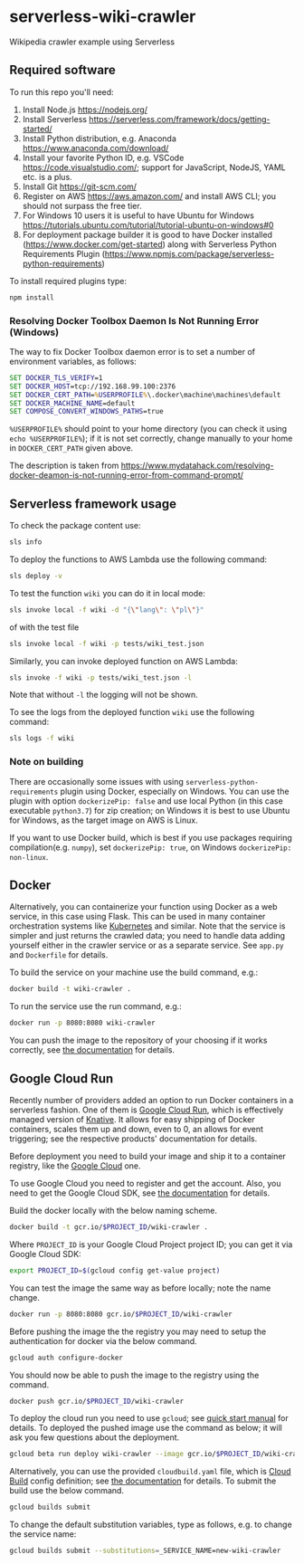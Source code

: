 # serverless-wiki-crawler

Wikipedia crawler example using Serverless

## Required software

To run this repo you'll need:

1. Install Node.js https://nodejs.org/ 
2. Install Serverless https://serverless.com/framework/docs/getting-started/
3. Install Python distribution, e.g. Anaconda https://www.anaconda.com/download/
4. Install your favorite Python ID, e.g. VSCode https://code.visualstudio.com/; support for JavaScript, NodeJS, YAML etc. is a plus.
5. Install Git https://git-scm.com/
6. Register on AWS https://aws.amazon.com/ and install AWS CLI; you should not surpass the free tier.
7. For Windows 10 users it is useful to have Ubuntu for Windows https://tutorials.ubuntu.com/tutorial/tutorial-ubuntu-on-windows#0
8. For deployment package builder it is good to have Docker installed (https://www.docker.com/get-started) along with Serverless Python Requirements Plugin (https://www.npmjs.com/package/serverless-python-requirements)

To install required plugins type:

```bash
npm install 
```

### Resolving Docker Toolbox Daemon Is Not Running Error (Windows)

The way to fix Docker Toolbox daemon error is to set a number of environment variables, as follows:

```cmd
SET DOCKER_TLS_VERIFY=1
SET DOCKER_HOST=tcp://192.168.99.100:2376
SET DOCKER_CERT_PATH=%USERPROFILE%\.docker\machine\machines\default
SET DOCKER_MACHINE_NAME=default
SET COMPOSE_CONVERT_WINDOWS_PATHS=true
```

`%USERPROFILE%` should point to your home directory (you can check it using `echo %USERPROFILE%`); if it is not set correctly, change manually to your home in `DOCKER_CERT_PATH` given above.

The description is taken from https://www.mydatahack.com/resolving-docker-deamon-is-not-running-error-from-command-prompt/

## Serverless framework usage

To check the package content use:

```bash
sls info
```

To deploy the functions to AWS Lambda use the following command:

```bash
sls deploy -v
```

To test the function `wiki` you can do it in local mode:

```bash
sls invoke local -f wiki -d "{\"lang\": \"pl\"}"
```

of with the test file

```bash
sls invoke local -f wiki -p tests/wiki_test.json
```

Similarly, you can invoke deployed function on AWS Lambda:

```bash
sls invoke -f wiki -p tests/wiki_test.json -l
```

Note that without `-l` the logging will not be shown.

To see the logs from the deployed function `wiki` use the following command:

```bash
sls logs -f wiki
```

### Note on building

There are occasionally some issues with using `serverless-python-requirements` plugin using Docker, especially on Windows. You can use the plugin with option `dockerizePip: false` and use local Python (in this case executable `python3.7`) for zip creation; on Windows it is best to use Ubuntu for Windows, as the target image on AWS is Linux. 

If you want to use Docker build, which is best if you use packages requiring compilation(e.g. `numpy`), set `dockerizePip: true`, on Windows `dockerizePip: non-linux`.

## Docker

Alternatively, you can containerize your function using Docker as a web service, in this case using Flask. This can be used in many container orchestration systems like [Kubernetes](https://kubernetes.io/) and similar. Note that the service is simpler and just returns the crawled data; you need to handle data adding yourself either in the crawler service or as a separate service. See `app.py` and `Dockerfile` for details.

To build the service on your machine use the build command, e.g.:

```bash
docker build -t wiki-crawler .
```

To run the service use the run command, e.g.:

```bash
docker run -p 8080:8080 wiki-crawler
```

You can push the image to the repository of your choosing if it works correctly, see [the documentation](https://docs.docker.com/engine/reference/commandline/push/) for details.

## Google Cloud Run

Recently number of providers added an option to run Docker containers in a serverless fashion. One of them is [Google Cloud Run](https://cloud.google.com/run/), which is effectively managed version of [Knative](https://knative.dev/). It allows for easy shipping of Docker containers, scales them up and down, even to 0, an allows for event triggering; see the respective products' documentation for details.

Before deployment you need to build your image and ship it to a container registry, like the [Google Cloud](https://cloud.google.com/container-registry/) one.

To use Google Cloud you need to register and get the account. Also, you need to get the Google Cloud SDK, see [the documentation](https://cloud.google.com/sdk/docs/quickstarts) for details.  

Build the docker locally with the below naming scheme.

```bash
docker build -t gcr.io/$PROJECT_ID/wiki-crawler .
```

Where `PROJECT_ID` is your Google Cloud Project project ID; you can get it via Google Cloud SDK:

```bash
export PROJECT_ID=$(gcloud config get-value project)
```

You can test the image the same way as before locally; note the name change.

```bash
docker run -p 8080:8080 gcr.io/$PROJECT_ID/wiki-crawler
```

Before pushing the image the the registry you may need to setup the authentication for docker via the below command.

```bash
gcloud auth configure-docker
```

You should now be able to push the image to the registry using the command.

```bash
docker push gcr.io/$PROJECT_ID/wiki-crawler
```

To deploy the cloud run you need to use `gcloud`; see [quick start manual](https://cloud.google.com/run/docs/quickstarts/build-and-deploy) for details. To deployed the pushed image use the command as below; it will ask you few questions about the deployment.

```bash
gcloud beta run deploy wiki-crawler --image gcr.io/$PROJECT_ID/wiki-crawler
```

Alternatively, you can use the provided `cloudbuild.yaml` file, which is [Cloud Build](https://cloud.google.com/cloud-build/) config definition; see [the documentation](https://cloud.google.com/cloud-build/docs/) for details. To submit the build use the below command.

```bash
gcloud builds submit
```

To change the default substitution variables, type as follows, e.g. to change the service name:

```bash
gcloud builds submit --substitutions=_SERVICE_NAME=new-wiki-crawler
```
